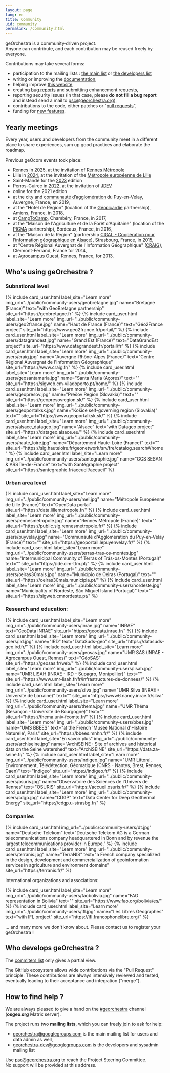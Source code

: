 ```yaml
---
layout: page
lang: en
title: Community
uid: community
permalink: /community.html
---
```


geOrchestra is a community-driven project.  
Anyone can contribute, and each contribution may be reused freely by everyone.

Contributions may take several forms:

 * participation to the mailing lists : [the main list](https://groups.google.com/g/georchestra?hl=en) or [the developers list](https://groups.google.com/g/georchestra-dev?hl=en)
 * writing or improving the [documentation](https://github.com/georchestra/georchestra/blob/master/README.md),
 * helping improve [this website](https://github.com/georchestra/georchestra.github.io),
 * creating [bug reports](https://github.com/georchestra/georchestra/issues) and submitting enhancement requests,
 * reporting security issues (in that case, please **do not fill a bug report** and instead send a mail to <psc@georchestra.org>),
 * contributions to the code, either patches or "[pull requests](https://help.github.com/articles/creating-a-pull-request)",
 * funding for [new features](https://github.com/georchestra/georchestra/issues?direction=desc&labels=enhancement&page=1&sort=updated&state=open).


## Yearly meetings

Every year, users and developers from the community meet in a different place to share experiences, sum up good practices and elaborate the roadmap.

Previous geOcom events took place:

 * Rennes in [2025](/en/geocom2025), at the invitation of [Rennes Métropole](https://metropole.rennes.fr/)
 * Lille in [2024](/fr/geocom2024/), at the invitation of the [Métropole européenne de Lille](https://www.lillemetropole.fr/)
 * Saint-Mandé for the [2023](/fr/geocom2023/) edition
 * Perros-Guirec in [2022](/fr/geocom2022/), at the invitation of [JDEV](https://jdev.fr/)
 * online for the 2021 edition
 * at the city and [communauté d’agglomération](https://opendata.agglo-lepuyenvelay.fr/) du Puy-en-Velay, Auvergne, France, en 2019,
 * at the "Hotel de Région" (location of the [Géopicardie](https://www.geopicardie.fr/portail/) partnership), Amiens, France, in 2018,
 * at [CampToCamp](https://www.camptocamp.com/), Chambéry, France, in 2017,
 * at the "Maison de l'Agriculture et de la Forêt d'Aquitaine" (location of the [PIGMA](https://www.pigma.org/) partnership), Bordeaux, France, in 2016,
 * at the "Maison de la Région" (partnership [CIGAL - Coopération pour l’information géographique en Alsace](https://www.cigalsace.org/portail/)), Strasbourg, France, in 2015,
 * at "Centre Régional Auvergnat de l'Information Géographique" ([CRAIG](https://craig.fr/)), Clermont-Ferrand, France for 2014,
 * at [Agrocampus Ouest](https://www.agrocampus-ouest.fr/), Rennes, France, for 2013.
 

## Who's using geOrchestra ?

### Subnational level

<div class="row">
  {% include card_user.html label_site="Learn more" img_url="../public/community-users/geobretagne.jpg" name="Bretagne (France)" text="with GeoBretagne partnership" site_url="https://geobretagne.fr" %}
  {% include card_user.html label_site="Learn more" img_url="../public/community-users/geo2france.jpg" name="Haut de France (France)" text="Géo2France project" site_url="https://www.geo2france.fr/portail/" %}
  {% include card_user.html label_site="Learn more" img_url="../public/community-users/datagrandest.jpg" name="Grand Est (France)" text="DataGrandEst project" site_url="https://www.datagrandest.fr/portail/fr" %}
  {% include card_user.html label_site="Learn more" img_url="../public/community-users/craig.jpg" name="Auvergne-Rhône-Alpes (France)" text="Centre Régional Auvergnat de l'Information Géographique" site_url="https://www.craig.fr/" %}
  {% include card_user.html label_site="Learn more" img_url="../public/community-users/geosantamaria.jpg" name="Santa Maria (Açores)" text="" site_url="https://sigweb.cm-viladoporto.pt/home/" %}
  {% include card_user.html label_site="Learn more" img_url="../public/community-users/geopresov.jpg" name="Prešov Region (Slovakia)" text="" site_url="https://geopresovregion.sk/" %}
  {% include card_user.html label_site="Learn more" img_url="../public/community-users/geoportalksk.jpg" name="Košice self-governing region (Slovakia)" text="" site_url="https://www.geoportalksk.sk/" %}
  {% include card_user.html label_site="Learn more" img_url="../public/community-users/alsace_datageo.jpg" name="Alsace" text="with Datageo project" site_url="https://datageo.alsace.eu/" %}
  {% include card_user.html label_site="Learn more" img_url="../public/community-users/haute_loire.jpg" name="Département Haute-Loire (France)" text="" site_url="https://sig.hauteloire.fr/geonetwork/srv/fre/catalog.search#/home" %}
  {% include card_user.html label_site="Learn more" img_url="../public/community-users/santegraphie.jpg" name="GCS SESAN & ARS Île-de-France" text="with Santégraphie project" site_url="https://santegraphie.fr/accueil/accueil" %}
</div>


### Urban area level

<div class="row">
  {% include card_user.html label_site="Learn more" img_url="../public/community-users/mel.jpg" name="Métropole Européenne de Lille (France)" text="OpenData portal" site_url="https://data.lillemetropole.fr/" %}
  {% include card_user.html label_site="Learn more" img_url="../public/community-users/rennesmetropole.jpg" name="Rennes Métropole (France)" text="" site_url="https://public.sig.rennesmetropole.fr/" %}
  {% include card_user.html label_site="Learn more" img_url="../public/community-users/puyvelay.jpg" name="Communauté d'Agglomération du Puy-en-Velay (France)" text="" site_url="https://geoportail.lepuyenvelay.fr/" %}
  {% include card_user.html label_site="Learn more" img_url="../public/community-users/terras-tras-os-montes.jpg" name="Intermunicipal Community of Terras of Trás-os-Montes (Portugal)" text="" site_url="https://ide.cim-ttm.pt/" %}
  {% include card_user.html label_site="Learn more" img_url="../public/community-users/oeiras30mais.jpg" name="Município de Oeiras (Portugal)" text="" site_url="https://oeiras30mais.municipia.pt/" %}
  {% include card_user.html label_site="Learn more" img_url="../public/community-users/nordeste.jpg" name="Municipality of Nordeste, São Miguel Island (Portugal)" text="" site_url="https://sigweb.cmnordeste.pt/" %}  
</div>


### Research and education:

<div class="row">
  {% include card_user.html label_site="Learn more" img_url="../public/community-users/inrae.jpg" name="INRAE" text="GeoData INRAE" site_url="https://geodata.inrae.fr/" %}
<!--  {% include card_user.html label_site="Learn more" img_url="../public/community-users/cirad.jpg" name="CIRAD" text="GeoDE" site_url="https://geode.cirad.fr/" %} -->
  {% include card_user.html label_site="Learn more" img_url="../public/community-users/ird.jpg" name="IRD" text="DataSuds-geo" site_url="https://datasuds-geo.ird.fr/" %}
  {% include card_user.html label_site="Learn more" img_url="../public/community-users/geosas.jpg" name="UMR SAS (INRAE - Agrocampus Ouest, Rennes)" text="GéoSAS" site_url="https://geosas.fr/web/" %}
  {% include card_user.html label_site="Learn more" img_url="../public/community-users/lisah.jpg" name="UMR LISAH (INRAE - IRD - Supagro, Montpellier)" text="" site_url="https://www.umr-lisah.fr/fr/infrastructures-de-donnees/" %}
  {% include card_user.html label_site="Learn more" img_url="../public/community-users/silva.jpg" name="UMR Silva (INRAE - Université de Lorraine)" text="" site_url="https://www6.nancy.inrae.fr/silva" %}
  {% include card_user.html label_site="Learn more" img_url="../public/community-users/thema.jpg" name="UMR Théma (Besançon - Université de Bourgogne)" text="" site_url="https://thema.univ-fcomte.fr/" %}
  {% include card_user.html label_site="Learn more" img_url="../public/community-users/bbes.jpg" name="UMS BBEES" text="at the French 'Musée National d'Histoire Naturelle', Paris" site_url="https://bbees.mnhn.fr/" %}
  <!--{% include card_user.html label_site="Learn more" img_url="../public/community-users/sisyphe.jpg" name="UMR Sisyphe" text="at 'Université Pierre et Marie Curie', Paris" site_url="https://www.sisyphe.upmc.fr/" %}-->
  {% include card_user.html label_site="En savoir plus" img_url="../public/community-users/archiseine.jpg" name="ArchiSEINE : Site of archives and historical data on the Seine watershed" text="ArchiSEINE" site_url="https://data.za-seine.fr/" %}
  {% include card_user.html label_site="Learn more" img_url="../public/community-users/indigeo.jpg" name="UMR Littoral, Environnement, Télédétection, Géomatique (CNRS - Nantes, Brest, Rennes, Caen)" text="Indigeo" site_url="https://indigeo.fr/" %}
  {% include card_user.html label_site="Learn more" img_url="../public/community-users/osuris.jpg" name="Observatoire des Sciences de l’Univers de Rennes" text="OSURIS" site_url="https://accueil.osuris.fr/" %}
  {% include card_user.html label_site="Learn more" img_url="../public/community-users/cdgp.jpg" name="CDGP" text="Data Center for Deep Geothermal Energy" site_url="https://cdgp.u-strasbg.fr/" %}
</div>


### Companies

<div class="row">
  {% include card_user.html img_url="../public/community-users/dt.jpg" name="Deutsche Telekom" text="Deutsche Telekom AG is a German telecommunications company headquartered in Bonn and by revenue the largest telecommunications provider in Europe." %}
  {% include card_user.html label_site="Learn more" img_url="../public/community-users/terranis.jpg" name="TerraNIS" text="a French company specialized in the design, development and commercialization of geoinformation services in agriculture and environment domains" site_url="https://terranis.fr/" %}
</div>

International organizations and associations:

<div class="row">
  {% include card_user.html label_site="Learn more" img_url="../public/community-users/faobolivia.jpg" name="FAO representation in Bolivia" text="" site_url="https://www.fao.org/bolivia/es/" %} 
  {% include card_user.html label_site="Learn more" img_url="../public/community-users/ifl.jpg" name="Les Libres Géographes" text="with IFL project" site_url="https://ifl.francophonelibre.org/" %}
</div>

... and many more we don't know about. Please contact us to register your geOrchestra !


## Who develops geOrchestra ?


The [commiters list](https://github.com/orgs/georchestra/people) only gives a partial view.

The GitHub ecosystem allows wide contributions via the "Pull Request" principle. These contributions are always intensively reviewed and tested, eventually leading to their acceptance and integration ("merge").


## How to find help ?

We are always pleased to give a hand on the [#georchestra](https://matrix.to/#/#georchestra:osgeo.org) channel (**osgeo.org** Matrix server).

The project runs two **mailing lists**, which you can freely join to ask for help:

 * [georchestra@googlegroups.com](https://groups.google.com/group/georchestra?hl=fr) is the main mailing list for users and data admin as well,
 * [georchestra-dev@googlegroups.com](https://groups.google.com/group/georchestra-dev?hl=fr) is the developers and sysadmin mailing list

Use psc@georchestra.org to reach the Project Steering Committee.<br />
No support will be provided at this address.
